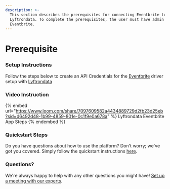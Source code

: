 ```yaml
---
description: >-
  This section describes the prerequisites for connecting Eventbrite to
  Lyftrondata. To complete the prerequisites, the user must have admin access to
  Eventbrite.
---
```


# Prerequisite

<mark style="color:blue;"></mark>

### Setup Instructions

Follow the steps below to create an API Credentials for the [Eventbrite](https://www.lyftrondata.com/integration/sales-analytics/eventbrite/) driver setup with [Lyftrondata](https://www.lyftrondata.com)

### Video Instruction

{% embed url="https://www.loom.com/share/7097609582a4434889729d2fb23d25eb?sid=d6492d48-1b99-4859-801e-0c1f9e0a678a" %}
Lyftrondata Eventbrite App Steps
{% endembed %}

### Quickstart Steps

Do you have questions about how to use the platform? Don't worry; we've got you covered. Simply follow the quickstart instructions [here](README.md).

### Questions? <a href="#questions" id="questions"></a>

We're always happy to help with any other questions you might have! [Set up a meeting with our experts](https://www.lyftrondata.com/book-a-meeting/).

